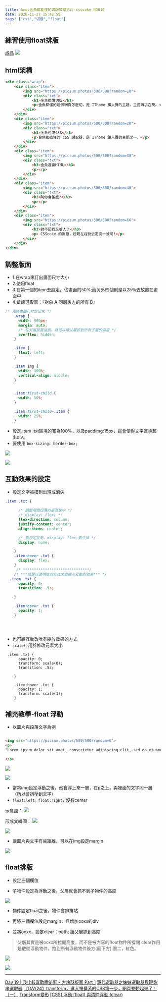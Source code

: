 ```yaml
---
title: Amos金魚都能懂的切版教學影片-csscoke NO010
date: 2020-11-27 15:48:59
tags: ["css","切版","float"]
---
```

## 練習使用float排版

[成品](https://eva813.github.io/my-projects/coke-NO010(v2).html)
![](https://i.imgur.com/HSxrHVY.jpg)

## html架構
```html
<div class="wrap">
	<div class="item">
		<img src="https://picsum.photos/500/500?random=10">
		<div class="txt">
			<h3>金魚都懂切版</h3>
			<p>金魚都懂的這個網頁怎麼切，是 IThome 鐵人賽的主題，主要訴求在簡。</p>
		</div>
	</div>
	<div class="item">
		<img src="https://picsum.photos/500/500?random=20">
		<div class="txt">
			<h3>金魚也懂CSS</h3>
			<p>金魚都能懂的 CSS 選取器，是 IThome 鐵人賽的主題之一，</p>
		</div>
	</div>
	<div class="item">
		<img src="https://picsum.photos/500/500?random=30">
		<div class="txt">
			<h3>金魚還會HTML</h3>
			<p></p>
		</div>
	</div>
	<div class="item">
		<img src="https://picsum.photos/500/500?random=40">
		<div class="txt">
			<h3>阿你會甚麼?</h3>
			<p></p>
		</div>
	</div>
	<div class="item">
		<img src="https://picsum.photos/500/500?random=66">
		<div class="txt">
			<h3>對不起我又嗆人了</h3>
			<p> CSScoke 的直播，趁現在趕快去定閱一波阿!</p>
		</div>
	</div>
</div>
```
## 調整版面

* 1.在wrap來訂出畫面尺寸大小
* 2.使用float
* 3.在第一個的item去設定，佔畫面的50%;而另外四個則是以25％去放置在畫面中
* 4.蚯蚓選取器：『對象 A 同層後方的所有 B』

```css
/* 先將畫面尺寸定出來 */
    .wrap {
      width: 960px;
      margin: auto;
      /* 在父層設置這個，就可以讓父層抓到所有子層的高度 */
      overflow: hidden;
    }

    .item {
      float: left;
    }

    .item img {
      width: 100%;
      vertical-align: middle;
    }


    .item:first-child {
      width: 50%;
    }

    .item:first-child~.item {
      width: 25%;
    }
```


* 設定.item .txt區塊的寬為100%，以及paddimg:15px，這會使得文字區塊超出div。
* 要使用 `box-sizing: border-box;`

![](https://i.imgur.com/iaIicVC.jpg)

![](https://i.imgur.com/c5BGt1E.jpg)


## 互動效果的設定

* 設定文字被摸到出現或消失
```css
.item .txt {
      
      /* 調整兩個段落的垂直居中 */
      /* display: flex; */
      flex-direction: column;
      justify-content: center;
      align-items: center;

      /* 要設定互動，display: flex;要去掉 */
      display: none;

    }
    .item:hover .txt {
      display: flex;
    }
     /* ******************************/
    /* ***或是以透明度的方式來做顯示互動的效果*** */
  .item .txt {  
      opacity: 0;
      transition: .5s;

    }

    .item:hover .txt {
      opacity: 1;
    }

    
    
```

* 也可將互動改唯有縮放效果的方式
* `scale()`用於修改元素大小

```css=
 .item .txt {  
      opacity: 0;
      transform: scale(0);
      transition: .5s;

    }

    .item:hover .txt {
      opacity: 1;
      transform: scale(1);
    }
```


## 補充教學-float 浮動
* 以圖片與段落文字為例
```html

<img src="https://picsum.photos/500/500?random=6">
<p>
"Lorem ipsum dolor sit amet, consectetur adipiscing elit, sed do eiusmod tempor incididunt ut labore et dolore magna aliqua. Ut enim ad minim veniam, quis nostrud exercitation ullamco laboris nisi ut aliquip ex ea commodo consequat. Duis aute irure dolor in reprehenderit in voluptate velit esse cillum dolore eu fugiat nulla pariatur.

</p>


```

![](https://i.imgur.com/VkWWZpD.png)


![](https://i.imgur.com/jIi69In.png)


* 當將img設定浮動之後，他會浮上來一層，在p之上，與裡面的文字同一層（所以會擠壓到文字）
* `float:left;` `float:right;` 沒有center

示意圖：
![](https://i.imgur.com/lUTqlRy.png)

形成文繞圖：
![](https://i.imgur.com/6NuHHch.png)


![](https://i.imgur.com/a8d7ERZ.png)

* 讓圖片與文字有些距離，可以在img設定margin

![](https://i.imgur.com/4vzaQnJ.png)


## float排版

* 設定三個欄位

* 子物件設定為浮動之後，父層就會抓不到子物件的高度


![](https://i.imgur.com/LcieUW2.png)


* 物件設定float之後，物件會排排站


* 再將三個欄位設定margin，且增加ooxx的div
* 並將ooxx，設定clear：both; 讓父層抓到高度

>父層其實是被ooxx所拉開高度，而不是被內容的float物件所撐開
>clear作用是散開浮動物件，跑到所有浮動物件後方(最下方) 圖二，紅色。

![](https://i.imgur.com/9kLyaNW.png)

![](https://i.imgur.com/dsqmPw6.png)


---

[Day 19 | 我比較喜歡脆笛酥 - 方塊酥版面 Part 1](https://ithelp.ithome.com.tw/articles/10248813)
[親代選取器之妹妹選取器與鞭炮串選取器](https://ithelp.ithome.com.tw/articles/10220656)
[【DAY24】transform，進入視覺系的CSS第一步，網頁要動起來了！（一）](https://ithelp.ithome.com.tw/articles/10196979)
[Transform變形](https://ithelp.ithome.com.tw/articles/10194395)
[[CSS] 浮動 (float) 與清除浮動 (clear)](https://medium.com/%E9%A6%AC%E6%A0%BC%E8%95%BE%E7%89%B9%E7%9A%84%E5%86%92%E9%9A%AA%E8%80%85%E6%97%A5%E8%AA%8C/css-%E6%B5%AE%E5%8B%95%E8%88%87%E6%B8%85%E9%99%A4%E6%B5%AE%E5%8B%95-34d3f49ef817)
